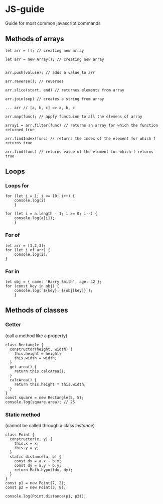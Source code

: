 # JS-guide
Guide for most common javascript commands

## Methods of arrays

~~~
let arr = []; // creating new array

let arr = new Array(); // creating new array


arr.push(valuse); // adds a value to arr

arr.reverse(); // reverses 

arr.slice(start, end) // returnes elements from array 

arr.join(sep) // creates a string from array

... arr // [a, b, c] => a, b, c

arr.map(func); // apply functuion to all the elemens of array

array1 = arr.filter(func) // returns an array for which the function returned true

arr.findIndex(func) // returns the index of the element for which f returns true

arr.find(func) // returns value of the element for which f returns true
~~~

## Loops

### Loops for

~~~
for (let i = 1; i <= 10; i++) {
    console.log(i)
    }
~~~

```
for (let i = a.length - 1; i >= 0; i--) { 
    console.log(a[i]);
    }
```

### For of
~~~
let arr = [1,2,3];
for (let i of arr) {
    console.log(i);
}
~~~

### For in
~~~
let obj = { name: 'Harry Smith', age: 42 };
for (const key in obj) {
    console.log(`${key}: ${obj[key]}`);
    }
~~~

## Methods of classes

### Getter
(call a method like a property)
~~~
class Rectangle {
  constructor(height, width) {
    this.height = height;
    this.width = width;
  }
  get area() {
    return this.calcArea();
  }
  calcArea() {
    return this.height * this.width;
  }
}
const square = new Rectangle(5, 5);
console.log(square.area); // 25
~~~

### Static method
(cannot be called through a class _instance_)

~~~
class Point {
  constructor(x, y) {
    this.x = x;
    this.y = y;
  }
  static distance(a, b) {
    const dx = a.x - b.x;
    const dy = a.y - b.y;
    return Math.hypot(dx, dy);
  }
}
const p1 = new Point(7, 2);
const p2 = new Point(3, 8);

console.log(Point.distance(p1, p2));
~~~